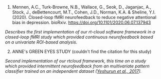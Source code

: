 1. Mennen, A.C., Turk-Browne, N.B., Wallace, G., Seok, D., Jaganjac, A., Stock, J., deBettencourt, M.T., Cohen, J.D., Norman, K.A. & Sheline, Y.I. (2020). Closed-loop fMRI neurofeedback to reduce negative attentional bias in depression. bioRxiv. https://doi.org/10.1101/2020.06.07.137943

*Describes the first implementation of our rt-cloud software framework in a closed-loop fMRI study which provided continuous neurofeedback based on a univariate ROI-based analysis.*

2. ANNE's GREEN EYES STUDY (couldn't find the citation for this study)

*Second implementation of our rtcloud framework, this time on a study which provided intermittent neurofeedback from an multivariate pattern classifier trained on an independent dataset ([Yeshurun et al., 2017](https://doi.org/10.1177/0956797616682029)).*

